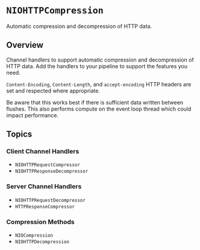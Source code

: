 # ``NIOHTTPCompression``

Automatic compression and decompression of HTTP data.

## Overview

Channel handlers to support automatic compression and decompression of HTTP data.  Add the handlers to your pipeline to support the features you need.

`Content-Encoding`, `Content-Length`, and `accept-encoding` HTTP headers are set and respected where appropriate.

Be aware that this works best if there is sufficient data written between flushes.  This also performs compute on the event loop thread which could impact performance.

## Topics

### Client Channel Handlers

- ``NIOHTTPRequestCompressor``
- ``NIOHTTPResponseDecompressor``

### Server Channel Handlers
- ``NIOHTTPRequestDecompressor``
- ``HTTPResponseCompressor``

### Compression Methods

- ``NIOCompression``
- ``NIOHTTPDecompression``
